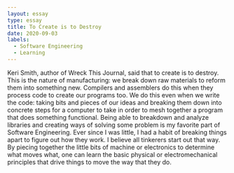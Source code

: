 ```yaml
---
layout: essay
type: essay
title: To Create is to Destroy
date: 2020-09-03
labels:
  - Software Engineering
  - Learning
---
```

Keri Smith, author of Wreck This Journal, said that to create is to destroy. This is the nature of manufacturing: we break down raw materials to reform them into something new. Compilers and assemblers do this when they process code to create our programs too. We do this even when we write the code: taking bits and pieces of our ideas and breaking them down into concrete steps for a computer to take in order to mesh together a program that does something functional. Being able to breakdown and analyze libraries and creating ways of solving some problem is my favorite part of Software Engineering. 
Ever since I was little, I had a habit of breaking things apart to figure out how they work. I believe all tinkerers start out that way. By piecing together the little bits of machine or electronics to determine what moves what, one can learn the basic physical or electromechanical principles that drive things to move the way that they do.
